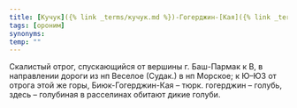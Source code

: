 ```yaml
---
title: [Кучук]({% link _terms/кучук.md %})-Гогерджин-[Кая]({% link _terms/кая.md %})
tags: [ороним]
synonyms:
temp: ""
---
```


Скалистый отрог, спускающийся от вершины г. Баш-Пармак к В, в направлении дороги
из нп Веселое (Судак.) в нп Морское; к Ю–ЮЗ от отрога этой же горы,
Биюк-Гогерджин-Кая – тюрк. гогерджин – голубь, здесь – голубиная в расселинах
обитают дикие голуби.
